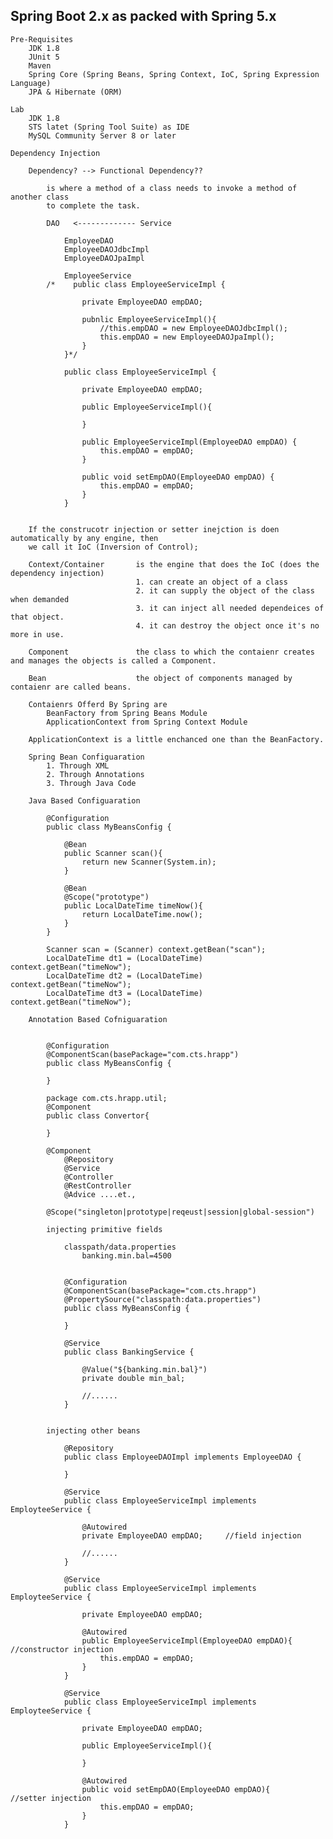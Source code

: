 Spring Boot 2.x as packed with Spring 5.x
----------------------------------------------------------------------------------------------------------

    Pre-Requisites
        JDK 1.8
        JUnit 5
        Maven
        Spring Core (Spring Beans, Spring Context, IoC, Spring Expression Language)
        JPA & Hibernate (ORM)

    Lab
        JDK 1.8
        STS latet (Spring Tool Suite) as IDE
        MySQL Community Server 8 or later

    Dependency Injection

        Dependency? --> Functional Dependency??

            is where a method of a class needs to invoke a method of another class
            to complete the task.

            DAO   <------------- Service

                EmployeeDAO
                EmployeeDAOJdbcImpl
                EmployeeDAOJpaImpl

                EmployeeService
            /*    public class EmployeeServiceImpl {

                    private EmployeeDAO empDAO;

                    pubnlic EmployeeServiceImpl(){
                        //this.empDAO = new EmployeeDAOJdbcImpl();
                        this.empDAO = new EmployeeDAOJpaImpl();
                    }
                }*/

                public class EmployeeServiceImpl {

                    private EmployeeDAO empDAO;

                    public EmployeeServiceImpl(){

                    }

                    public EmployeeServiceImpl(EmployeeDAO empDAO) {
                        this.empDAO = empDAO;
                    }

                    public void setEmpDAO(EmployeeDAO empDAO) {
                        this.empDAO = empDAO;
                    }
                }


        If the construcotr injection or setter inejction is doen automatically by any engine, then
        we call it IoC (Inversion of Control);

        Context/Container       is the engine that does the IoC (does the dependency injection)
                                1. can create an object of a class
                                2. it can supply the object of the class when demanded
                                3. it can inject all needed dependeices of that object.
                                4. it can destroy the object once it's no more in use.

        Component               the class to which the contaienr creates and manages the objects is called a Component.
        
        Bean                    the object of components managed by contaienr are called beans.

        Contaienrs Offerd By Spring are
            BeanFactory from Spring Beans Module
            ApplicationContext from Spring Context Module

        ApplicationContext is a little enchanced one than the BeanFactory.

        Spring Bean Configuaration
            1. Through XML
            2. Through Annotations
            3. Through Java Code

        Java Based Configuaration

            @Configuration
            public class MyBeansConfig {

                @Bean
                public Scanner scan(){
                    return new Scanner(System.in);
                }

                @Bean
                @Scope("prototype")
                public LocalDateTime timeNow(){
                    return LocalDateTime.now();
                }
            }
    
            Scanner scan = (Scanner) context.getBean("scan");
            LocalDateTime dt1 = (LocalDateTime) context.getBean("timeNow");
            LocalDateTime dt2 = (LocalDateTime) context.getBean("timeNow");
            LocalDateTime dt3 = (LocalDateTime) context.getBean("timeNow");

        Annotation Based Cofniguaration

        
            @Configuration
            @ComponentScan(basePackage="com.cts.hrapp")
            public class MyBeansConfig {

            }

            package com.cts.hrapp.util;
            @Component
            public class Convertor{

            }

            @Component
                @Repository
                @Service
                @Controller
                @RestController
                @Advice ....et.,

            @Scope("singleton|prototype|reqeust|session|global-session")

            injecting primitive fields

                classpath/data.properties
                    banking.min.bal=4500


                @Configuration
                @ComponentScan(basePackage="com.cts.hrapp")
                @PropertySource("classpath:data.properties")
                public class MyBeansConfig {

                }

                @Service
                public class BankingService {
                    
                    @Value("${banking.min.bal}")
                    private double min_bal;

                    //......
                } 


            injecting other beans

                @Repository
                public class EmployeeDAOImpl implements EmployeeDAO {

                }

                @Service
                public class EmployeeServiceImpl implements EmployteeService {
                    
                    @Autowired
                    private EmployeeDAO empDAO;     //field injection

                    //......
                } 

                @Service
                public class EmployeeServiceImpl implements EmployteeService {
                    
                    private EmployeeDAO empDAO;     

                    @Autowired
                    public EmployeeServiceImpl(EmployeeDAO empDAO){     //constructor injection
                        this.empDAO = empDAO;
                    }
                } 

                @Service
                public class EmployeeServiceImpl implements EmployteeService {
                    
                    private EmployeeDAO empDAO;     

                    public EmployeeServiceImpl(){

                    }
                    
                    @Autowired
                    public void setEmpDAO(EmployeeDAO empDAO){     //setter injection
                        this.empDAO = empDAO;
                    }
                } 


